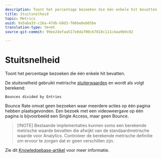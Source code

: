 ```yaml
---
description: Toont het percentage bezoeken die één enkele hit bevatten.
title: Stuitsnelheid
topic: Metrics
uuid: 9a5aba33-c16a-47db-b8d3-f66be6eb65be
translation-type: tm+mt
source-git-commit: 99ee24efaa517e8da700c67818c111c4aa90dc02

---
```



# Stuitsnelheid

Toont het percentage bezoeken die één enkele hit bevatten.

De stuitsnelheid gebruikt metrische [stuiterwaarden](/help/components/c-variables/c-metrics/metrics-bounces.md) en wordt als volgt berekend:

`Bounces divided by Entries`

Bounce Rate omvat geen bezoeken waar meerdere acties op één pagina hebben plaatsgevonden. Een bezoek met een videoweergave op één pagina is bijvoorbeeld een Single Access, maar geen Bounce.

> [!NOTE] Bestaande implementaties kunnen soms een berekende metrische waarde bevatten die afwijkt van de standaardmetrische waarde voor Analytics. Controleer de berekende metrische definitie om ervoor te zorgen dat er geen verschillen zijn.

Zie dit [Knowledgebase-artikel](https://marketing.adobe.com/resources/help/en_US/home/index.html#kb-analytics-comparing-bounces-and-single-access) voor meer informatie.
